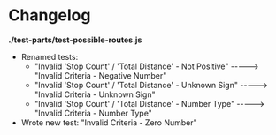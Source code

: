 # Changelog

**./test-parts/test-possible-routes.js**
* Renamed tests:
	* "Invalid 'Stop Count' / 'Total Distance' - Not Positive" -----> "Invalid Criteria - Negative Number"
	* "Invalid 'Stop Count' / 'Total Distance' - Unknown Sign" -----> "Invalid Criteria - Unknown Sign"
	* "Invalid 'Stop Count' / 'Total Distance' - Number Type" -----> "Invalid Criteria - Number Type"
* Wrote new test: "Invalid Criteria - Zero Number"
